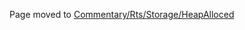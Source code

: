 Page moved to [Commentary/Rts/Storage/HeapAlloced](/trac/ghc/wiki/Commentary/Rts/Storage/HeapAlloced)